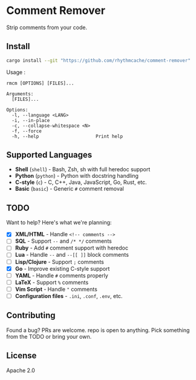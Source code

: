 # Comment Remover

Strip comments from your code.

## Install

```bash
cargo install --git "https://github.com/rhythmcache/comment-remover"
```

Usage :
```
rmcm [OPTIONS] [FILES]...

Arguments:
  [FILES]...

Options:
  -l, --language <LANG>
  -i, --in-place
  -c, --collapse-whitespace <N>
  -f, --force
  -h, --help                     Print help
```

## Supported Languages

- **Shell** (`shell`) - Bash, Zsh, sh with full heredoc support
- **Python** (`python`) - Python with docstring handling
- **C-style** (`c`) - C, C++, Java, JavaScript, Go, Rust, etc.
- **Basic** (`basic`) - Generic `#` comment removal

## TODO

Want to help? Here's what we're planning:

- [x] **XML/HTML** - Handle `<!-- comments -->`
- [ ] **SQL** - Support `--` and `/* */` comments
- [ ] **Ruby** - Add `#` comment support with heredoc
- [ ] **Lua** - Handle `--` and `--[[ ]]` block comments
- [ ] **Lisp/Clojure** - Support `;` comments
- [x] **Go** - Improve existing C-style support
- [ ] **YAML** - Handle `#` comments properly
- [ ] **LaTeX** - Support `%` comments
- [ ] **Vim Script** - Handle `"` comments
- [ ] **Configuration files** - `.ini`, `.conf`, `.env`, etc.

## Contributing

Found a bug? PRs are welcome. repo is open to anything. Pick something from the TODO or bring your own.

## License

Apache 2.0
